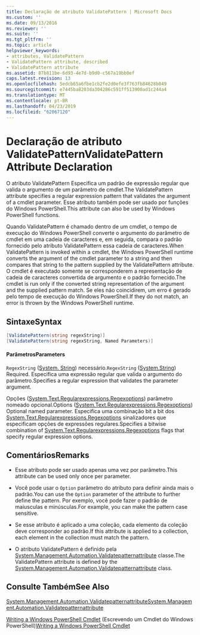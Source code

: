 ```yaml
---
title: Declaração de atributo ValidatePattern | Microsoft Docs
ms.custom: ''
ms.date: 09/13/2016
ms.reviewer: ''
ms.suite: ''
ms.tgt_pltfrm: ''
ms.topic: article
helpviewer_keywords:
- attributes, ValidatePattern
- ValidatePattern attribute, described
- ValidatePattern attribute
ms.assetid: 87b811be-6d93-4e7d-b9d0-c567a19bb0ef
caps.latest.revision: 13
ms.openlocfilehash: 5edcb65a6fbe1cb2fe2d0efe3f763fb84628b049
ms.sourcegitcommit: e7445ba8203da304286c591ff513900ad1c244a4
ms.translationtype: MT
ms.contentlocale: pt-BR
ms.lasthandoff: 04/23/2019
ms.locfileid: "62067120"
---
```

# <a name="validatepattern-attribute-declaration"></a><span data-ttu-id="f80bf-102">Declaração de atributo ValidatePattern</span><span class="sxs-lookup"><span data-stu-id="f80bf-102">ValidatePattern Attribute Declaration</span></span>

<span data-ttu-id="f80bf-103">O atributo ValidatePattern Especifica um padrão de expressão regular que valida o argumento de um parâmetro de cmdlet.</span><span class="sxs-lookup"><span data-stu-id="f80bf-103">The ValidatePattern attribute specifies a regular expression pattern that validates the argument of a cmdlet parameter.</span></span> <span data-ttu-id="f80bf-104">Esse atributo também pode ser usado por funções do Windows PowerShell.</span><span class="sxs-lookup"><span data-stu-id="f80bf-104">This attribute can also be used by Windows PowerShell functions.</span></span>

<span data-ttu-id="f80bf-105">Quando ValidatePattern é chamado dentro de um cmdlet, o tempo de execução do Windows PowerShell converte o argumento do parâmetro de cmdlet em uma cadeia de caracteres e, em seguida, compara o padrão fornecido pelo atributo ValidatePattern essa cadeia de caracteres.</span><span class="sxs-lookup"><span data-stu-id="f80bf-105">When ValidatePattern is invoked within a cmdlet, the Windows PowerShell runtime converts the argument of the cmdlet parameter to a string and then compares that string to the pattern supplied by the ValidatePattern attribute.</span></span> <span data-ttu-id="f80bf-106">O cmdlet é executado somente se corresponderem a representação de cadeia de caracteres convertida de argumento e o padrão fornecido.</span><span class="sxs-lookup"><span data-stu-id="f80bf-106">The cmdlet is run only if the converted string representation of the argument and the supplied pattern match.</span></span> <span data-ttu-id="f80bf-107">Se eles não coincidirem, um erro é gerado pelo tempo de execução do Windows PowerShell.</span><span class="sxs-lookup"><span data-stu-id="f80bf-107">If they do not match, an error is thrown by the Windows PowerShell runtime.</span></span>

## <a name="syntax"></a><span data-ttu-id="f80bf-108">Sintaxe</span><span class="sxs-lookup"><span data-stu-id="f80bf-108">Syntax</span></span>

```csharp
[ValidatePattern(string regexString)]
[ValidatePattern(string regexString, Named Parameters)]
```

#### <a name="parameters"></a><span data-ttu-id="f80bf-109">Parâmetros</span><span class="sxs-lookup"><span data-stu-id="f80bf-109">Parameters</span></span>

<span data-ttu-id="f80bf-110">`RegexString` ([System. String](/dotnet/api/System.String)) necessário.</span><span class="sxs-lookup"><span data-stu-id="f80bf-110">`RegexString` ([System.String](/dotnet/api/System.String)) Required.</span></span> <span data-ttu-id="f80bf-111">Especifica uma expressão regular que valida o argumento do parâmetro.</span><span class="sxs-lookup"><span data-stu-id="f80bf-111">Specifies a regular expression that validates the parameter argument.</span></span>

<span data-ttu-id="f80bf-112">Opções ([System.Text.Regularexpressions.Regexoptions](/dotnet/api/System.Text.RegularExpressions.RegexOptions)) parâmetro nomeado opcional.</span><span class="sxs-lookup"><span data-stu-id="f80bf-112">Options ([System.Text.Regularexpressions.Regexoptions](/dotnet/api/System.Text.RegularExpressions.RegexOptions)) Optional named parameter.</span></span> <span data-ttu-id="f80bf-113">Especifica uma combinação bit a bit dos [System.Text.Regularexpressions.Regexoptions](/dotnet/api/System.Text.RegularExpressions.RegexOptions) sinalizadores que especificam opções de expressões regulares.</span><span class="sxs-lookup"><span data-stu-id="f80bf-113">Specifies a bitwise combination of [System.Text.Regularexpressions.Regexoptions](/dotnet/api/System.Text.RegularExpressions.RegexOptions) flags that specify regular expression options.</span></span>

## <a name="remarks"></a><span data-ttu-id="f80bf-114">Comentários</span><span class="sxs-lookup"><span data-stu-id="f80bf-114">Remarks</span></span>

- <span data-ttu-id="f80bf-115">Esse atributo pode ser usado apenas uma vez por parâmetro.</span><span class="sxs-lookup"><span data-stu-id="f80bf-115">This attribute can be used only once per parameter.</span></span>

- <span data-ttu-id="f80bf-116">Você pode usar o `Option` parâmetro do atributo para definir ainda mais o padrão.</span><span class="sxs-lookup"><span data-stu-id="f80bf-116">You can use the `Option` parameter of the attribute to further define the pattern.</span></span> <span data-ttu-id="f80bf-117">Por exemplo, você pode fazer o padrão de maiusculas e minúsculas.</span><span class="sxs-lookup"><span data-stu-id="f80bf-117">For example, you can make the pattern case sensitive.</span></span>

- <span data-ttu-id="f80bf-118">Se esse atributo é aplicado a uma coleção, cada elemento da coleção deve corresponder ao padrão.</span><span class="sxs-lookup"><span data-stu-id="f80bf-118">If this attribute is applied to a collection, each element in the collection must match the pattern.</span></span>

- <span data-ttu-id="f80bf-119">O atributo ValidatePattern é definido pela [System.Management.Automation.Validatepatternattribute](/dotnet/api/System.Management.Automation.ValidatePatternAttribute) classe.</span><span class="sxs-lookup"><span data-stu-id="f80bf-119">The ValidatePattern attribute is defined by the [System.Management.Automation.Validatepatternattribute](/dotnet/api/System.Management.Automation.ValidatePatternAttribute) class.</span></span>

## <a name="see-also"></a><span data-ttu-id="f80bf-120">Consulte Também</span><span class="sxs-lookup"><span data-stu-id="f80bf-120">See Also</span></span>

[<span data-ttu-id="f80bf-121">System.Management.Automation.Validatepatternattribute</span><span class="sxs-lookup"><span data-stu-id="f80bf-121">System.Management.Automation.Validatepatternattribute</span></span>](/dotnet/api/System.Management.Automation.ValidatePatternAttribute)

<span data-ttu-id="f80bf-122">[Writing a Windows PowerShell Cmdlet](./writing-a-windows-powershell-cmdlet.md) (Escrevendo um Cmdlet do Windows PowerShell)</span><span class="sxs-lookup"><span data-stu-id="f80bf-122">[Writing a Windows PowerShell Cmdlet](./writing-a-windows-powershell-cmdlet.md)</span></span>
